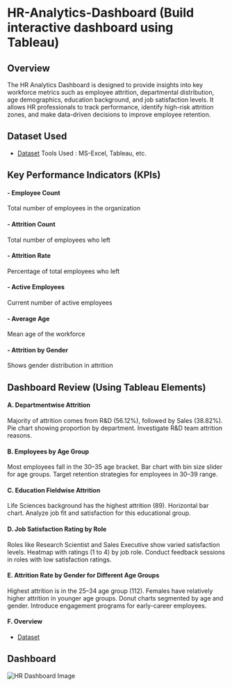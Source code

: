# HR-Analytics-Dashboard (Build interactive dashboard using Tableau)

## Overview
The HR Analytics Dashboard is designed to provide insights into key workforce metrics such as employee attrition, departmental distribution, age demographics, education background, and job satisfaction levels. It allows HR professionals to track performance, identify high-risk attrition zones, and make data-driven decisions to improve employee retention.

## Dataset Used 
- <a href="https://github.com/pravinwa12/HR-Analytics-Dashboard/blob/main/HR%20Data.xlsx">Dataset</a>
Tools Used : MS-Excel, Tableau, etc.

## Key Performance Indicators (KPIs)
#### - Employee Count	
Total number of employees in the organization
#### - Attrition Count	
Total number of employees who left
#### - Attrition Rate	
Percentage of total employees who left
#### - Active Employees
Current number of active employees
#### - Average Age	
Mean age of the workforce
#### - Attrition by Gender	
Shows gender distribution in attrition

## Dashboard Review (Using Tableau Elements)
#### A. Departmentwise Attrition 
Majority of attrition comes from R&D (56.12%), followed by Sales (38.82%).
Pie chart showing proportion by department.
Investigate R&D team attrition reasons.

#### B. Employees by Age Group
Most employees fall in the 30–35 age bracket.
Bar chart with bin size slider for age groups.
Target retention strategies for employees in 30–39 range.

#### C. Education Fieldwise Attrition
Life Sciences background has the highest attrition (89).
Horizontal bar chart.
Analyze job fit and satisfaction for this educational group.

#### D. Job Satisfaction Rating by Role
Roles like Research Scientist and Sales Executive show varied satisfaction levels.
Heatmap with ratings (1 to 4) by job role.
Conduct feedback sessions in roles with low satisfaction ratings.

#### E. Attrition Rate by Gender for Different Age Groups
Highest attrition is in the 25–34 age group (112).
Females have relatively higher attrition in younger age groups.
Donut charts segmented by age and gender.
Introduce engagement programs for early-career employees.

#### F. Overview
- <a href="https://github.com/pravinwa12/HR-Analytics-Dashboard/blob/main/HR%20Dashboard%20Image.png">Dataset</a>

## Dashboard
![HR Dashboard Image](https://github.com/user-attachments/assets/25847f62-7a6f-41b2-a7de-b2dda06e4322)





